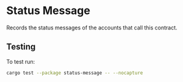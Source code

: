 # Status Message

Records the status messages of the accounts that call this contract.

## Testing

To test run:

```bash
cargo test --package status-message -- --nocapture
```
